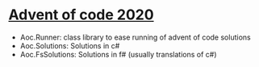# [Advent of code 2020](https://adventofcode.com/2020)

- Aoc.Runner: class library to ease running of advent of code solutions
- Aoc.Solutions: Solutions in c#
- Aoc.FsSolutions: Solutions in f# (usually translations of c#)
